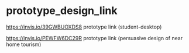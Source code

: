 # prototype_design_link
https://invis.io/39GWBUOXDS8   prototype link (student-desktop)


https://invis.io/PEWFW6DC29R     prototype link  (persuasive design of near home tourism)

